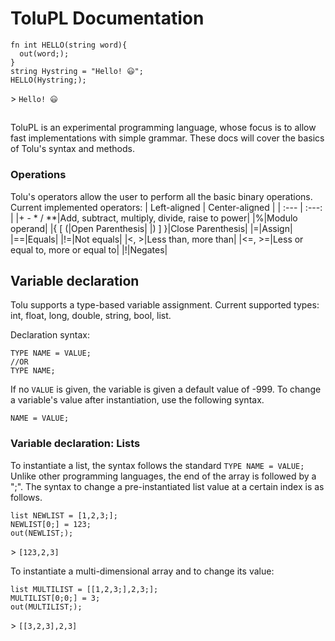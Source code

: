 # ToluPL Documentation
```
fn int HELLO(string word){
  out(word;);
}
string Hystring = "Hello! 😃";
HELLO(Hystring;);
```
\> `Hello! 😃`
##
ToluPL is an experimental programming language, whose focus is to allow fast implementations with simple grammar.
These docs will cover the basics of Tolu's syntax and methods.

### Operations
Tolu's operators allow the user to perform all the basic binary operations.
Current implemented operators:
| Left-aligned | Center-aligned |
| :---         |     :---:      |
|+ - * / **|Add, subtract, multiply, divide, raise to power|
|%|Modulo operand|
|{ [ (|Open Parenthesis|
|) ] }|Close Parenthesis|
|=|Assign|
|==|Equals|
|!=|Not equals|
|<, >|Less than, more than|
|<=, >=|Less or equal to, more or equal to|
|!|Negates|

## Variable declaration
Tolu supports a type-based variable assignment.
Current supported types: int, float, long, double, string, bool, list.

Declaration syntax: 
```
TYPE NAME = VALUE;
//OR
TYPE NAME;
```

If no `VALUE` is given, the variable is given a default value of -999.
To change a variable's value after instantiation, use the following syntax.
```
NAME = VALUE;
```

### Variable declaration: Lists
To instantiate a list, the syntax follows the standard `TYPE NAME = VALUE;`
Unlike other programming languages, the end of the array is followed by a ";".
The syntax to change a pre-instantiated list value at a certain index is as follows.
```
list NEWLIST = [1,2,3;];
NEWLIST[0;] = 123;
out(NEWLIST;);
```
\> `[123,2,3]`

To instantiate a multi-dimensional array and to change its value:
```
list MULTILIST = [[1,2,3;],2,3;];
MULTILIST[0;0;] = 3;
out(MULTILIST;);
```
\> `[[3,2,3],2,3]`

